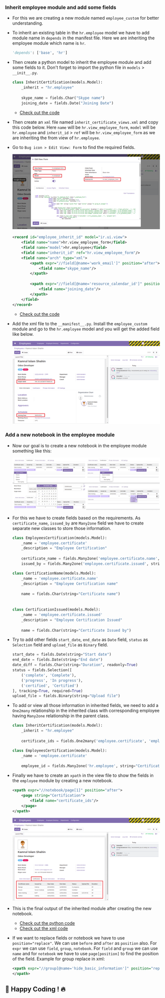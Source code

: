 ### Inherit employee module and add some fields

- For this we are creating a new module named `employee_custom` for better understanding.
- To inherit an existing table in the `hr.employee` model we have to add module name in `depends` in the manifest file. Here we are inheriting the employee module which name is `hr`.
  ```py
  'depends': ['base', 'hr']
  ```
- Then create a python model to inherit the employee module and add some fields to it. Don't forget to import the python file in `models` > `__init__.py`.

  ```py
  class InheritCertification(models.Model):
      _inherit = "hr.employee"

      skype_name = fields.Char("Skype name")
      joining_date = fields.Date("Joining Date")
  ```

  - [Check out the code](https://github.com/KamrulSh/employee_custom/blob/c22d32fe198d76bb4c47bd641be13eaeb583ce1f/models/certificate.py#L5-L9)

- Then create an `xml` file named `inherit_certificate_views.xml` and copy this code below. Here `name` will be `hr.view_employee_form`, `model` will be `hr.employee` and `inherit_id` > `ref` will be `hr.view_employee_form` as we are inheriting the from view of `hr.employee`.
- Go to `Bug icon > Edit View: Form` to find the required fields.

  ![inherit1](../images/inherit1.png)

  ```xml
  <record id="employee_inherit_id" model="ir.ui.view">
      <field name="name">hr.view_employee_form</field>
      <field name="model">hr.employee</field>
      <field name="inherit_id" ref="hr.view_employee_form"/>
      <field name="arch" type="xml">
          <xpath expr="//field[@name='work_email']" position="after">
              <field name="skype_name"/>
          </xpath>

          <xpath expr="//field[@name='resource_calendar_id']" position="before">
              <field name="joining_date"/>
          </xpath>
      </field>
  </record>
  ```

  - [Check out the code](https://github.com/KamrulSh/employee_custom/blob/c22d32fe198d76bb4c47bd641be13eaeb583ce1f/views/inherit_certificate_views.xml#L9-L15)

- Add the xml file to the `__manifest__.py`. Install the `employee_custom` module and go to the `hr.employee` model and you will get the added field like below.

  ![inherit2](../images/inherit2.png)

### Add a new notebook in the employee module

- Now our goal is to create a new notebook in the employee module something like this:

  ![inherit3](../images/inherit3.png)

- For this we have to create fields based on the requirements. As `certificate_name`, `issued_by` are `Many2one` field we have to create separate new classes to store those information.

  ```py
  class EmployeesCertification(models.Model):
      _name = 'employee.certificate'
      _description = "Employee Certification"

      certificate_name = fields.Many2one('employee.certificate.name', string="Certificate name", required=True)
      issued_by = fields.Many2one('employee.certificate.issued', string="Issued by", required=True)
  ```

  ```py
  class CertificationName(models.Model):
      _name = 'employee.certificate.name'
      _description = "Employee Certification name"

      name = fields.Char(string="Certificate name")


  class CertificationIssued(models.Model):
      _name = 'employee.certificate.issued'
      _description = "Employee Certification Issued"

      name = fields.Char(string="Certificate Issued by")
  ```

- Try to add other fields `start_date`, `end_date` as `Date` field, `status` as `Selection` field and `upload_file` as `Binary` field.

  ```py
  start_date = fields.Date(string="Start date")
  end_date = fields.Date(string="End date")
  date_diff = fields.Char(string="Duration", readonly=True)
  status = fields.Selection([
      ('complete', 'Complete'),
      ('progress', 'In progress'),
      ('certified', 'Certified')
  ], tracking=True, required=True)
  upload_file = fields.Binary(string="Upload file")
  ```

- To add or view all those information in inherited fields, we need to add a `One2many` relationship in the inherited class with corresponding employee having `Many2one` relationship in the parent class.

  ```py
  class InheritCertification(models.Model):
      _inherit = "hr.employee"

      certificate_ids = fields.One2many('employee.certificate', 'employees_id', string="Certificate")
  ```

  ```py
  class EmployeesCertification(models.Model):
      _name = 'employee.certificate'

      employee_id = fields.Many2one('hr.employee', string="Certificate")
  ```

- Finally we have to create an `xpath` in the view file to show the fields in the `employee` module by creating a new notebook.

  ```xml
  <xpath expr="//notebook/page[1]" position="after">
      <page string="Certification">
          <field name="certificate_ids"/>
      </page>
  </xpath>
  ```

  ![inherit4](../images/inherit4.png)

- This is the final output of the inherited module after creating the new notebook.

  - [Check out the python code](https://github.com/KamrulSh/employee_custom/blob/master/models/certificate.py)
  - [Check out the xml code](https://github.com/KamrulSh/employee_custom/blob/master/views/inherit_certificate_views.xml)

- If we want to replace fields or notebook we have to use `position="replace"`. We can use `before` and `after` as `position` also. For `expr` we can use `field`, `group`, `notebook`. For `field` and `group` we can use `name` and for `notebook` we have to use `page[position]` to find the position of the field. Example for group replace in xml:

  ```xml
  <xpath expr="//group[@name='hide_basic_information']" position="replace">
  </xpath>
  ```

## 🚀 Happy Coding ! 🔥
